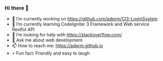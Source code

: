### Hi there 👋

- 🔭 I’m currently working on https://github.com/adprm/CI3-LoginSystem
- 🌱 I’m currently learning CodeIgniter 3 Framework and Web service Restful API
- 🤔 I’m looking for help with https://stackoverflow.com/
- 💬 Ask me about web development
- 📫 How to reach me: https://adprm.github.io
- ⚡ Fun fact: Friendly and easy to laugh

<!--
**adprm/adprm** is a ✨ _special_ ✨ repository because its `README.md` (this file) appears on your GitHub profile.

Here are some ideas to get you started:

- 🔭 I’m currently working on ...
- 🌱 I’m currently learning ...
- 👯 I’m looking to collaborate on ...
- 🤔 I’m looking for help with ...
- 💬 Ask me about ...
- 📫 How to reach me: ...
- 😄 Pronouns: ...
- ⚡ Fun fact: ...
-->
